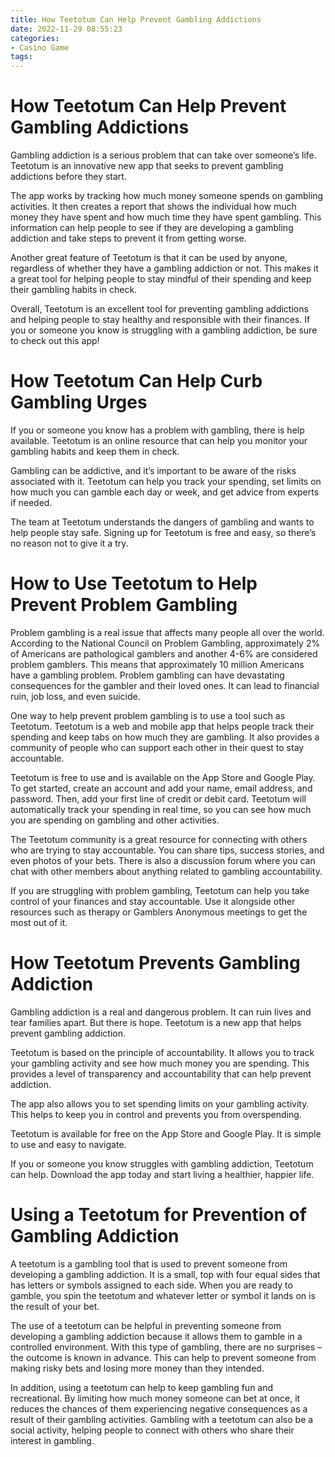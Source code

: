 ```yaml
---
title: How Teetotum Can Help Prevent Gambling Addictions 
date: 2022-11-29 08:55:23
categories:
- Casino Game
tags:
---
```



#  How Teetotum Can Help Prevent Gambling Addictions 

Gambling addiction is a serious problem that can take over someone’s life. Teetotum is an innovative new app that seeks to prevent gambling addictions before they start.

The app works by tracking how much money someone spends on gambling activities. It then creates a report that shows the individual how much money they have spent and how much time they have spent gambling. This information can help people to see if they are developing a gambling addiction and take steps to prevent it from getting worse.

Another great feature of Teetotum is that it can be used by anyone, regardless of whether they have a gambling addiction or not. This makes it a great tool for helping people to stay mindful of their spending and keep their gambling habits in check.

Overall, Teetotum is an excellent tool for preventing gambling addictions and helping people to stay healthy and responsible with their finances. If you or someone you know is struggling with a gambling addiction, be sure to check out this app!

#  How Teetotum Can Help Curb Gambling Urges 

If you or someone you know has a problem with gambling, there is help available. Teetotum is an online resource that can help you monitor your gambling habits and keep them in check.

Gambling can be addictive, and it’s important to be aware of the risks associated with it. Teetotum can help you track your spending, set limits on how much you can gamble each day or week, and get advice from experts if needed.

The team at Teetotum understands the dangers of gambling and wants to help people stay safe. Signing up for Teetotum is free and easy, so there’s no reason not to give it a try.

#  How to Use Teetotum to Help Prevent Problem Gambling 

Problem gambling is a real issue that affects many people all over the world. According to the National Council on Problem Gambling, approximately 2% of Americans are pathological gamblers and another 4-6% are considered problem gamblers. This means that approximately 10 million Americans have a gambling problem. Problem gambling can have devastating consequences for the gambler and their loved ones. It can lead to financial ruin, job loss, and even suicide.

One way to help prevent problem gambling is to use a tool such as Teetotum. Teetotum is a web and mobile app that helps people track their spending and keep tabs on how much they are gambling. It also provides a community of people who can support each other in their quest to stay accountable.

Teetotum is free to use and is available on the App Store and Google Play. To get started, create an account and add your name, email address, and password. Then, add your first line of credit or debit card. Teetotum will automatically track your spending in real time, so you can see how much you are spending on gambling and other activities.

The Teetotum community is a great resource for connecting with others who are trying to stay accountable. You can share tips, success stories, and even photos of your bets. There is also a discussion forum where you can chat with other members about anything related to gambling accountability.

If you are struggling with problem gambling, Teetotum can help you take control of your finances and stay accountable. Use it alongside other resources such as therapy or Gamblers Anonymous meetings to get the most out of it.

#  How Teetotum Prevents Gambling Addiction 

Gambling addiction is a real and dangerous problem. It can ruin lives and tear families apart. But there is hope. Teetotum is a new app that helps prevent gambling addiction.

Teetotum is based on the principle of accountability. It allows you to track your gambling activity and see how much money you are spending. This provides a level of transparency and accountability that can help prevent addiction.

The app also allows you to set spending limits on your gambling activity. This helps to keep you in control and prevents you from overspending.

Teetotum is available for free on the App Store and Google Play. It is simple to use and easy to navigate.

If you or someone you know struggles with gambling addiction, Teetotum can help. Download the app today and start living a healthier, happier life.

#  Using a Teetotum for Prevention of Gambling Addiction

A teetotum is a gambling tool that is used to prevent someone from developing a gambling addiction. It is a small, top with four equal sides that has letters or symbols assigned to each side. When you are ready to gamble, you spin the teetotum and whatever letter or symbol it lands on is the result of your bet.

The use of a teetotum can be helpful in preventing someone from developing a gambling addiction because it allows them to gamble in a controlled environment. With this type of gambling, there are no surprises – the outcome is known in advance. This can help to prevent someone from making risky bets and losing more money than they intended.

In addition, using a teetotum can help to keep gambling fun and recreational. By limiting how much money someone can bet at once, it reduces the chances of them experiencing negative consequences as a result of their gambling activities. Gambling with a teetotum can also be a social activity, helping people to connect with others who share their interest in gambling.